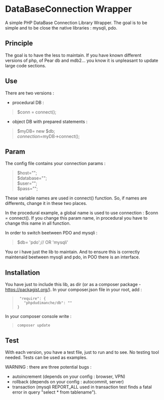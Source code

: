 # DataBaseConnection Wrapper #

A simple PHP DataBase Connection Library Wrapper. 
The goal is to be simple and to be close the native libraries : mysqli, pdo.

## Principle ##
 
 The goal is to have the less to maintain. If you have known different versions of php, of Pear db and mdb2... you know it is unpleasant to update large code sections.

## Use ##

There are two versions :
 
  - procedural DB : 

> $conn = connect(); 

  - object DB with prepared statements : 
> $myDB= new $db;  
> $connection=$myDB->connect();
 
## Param ##

The config file contains your connection params :
> $host="";  
> $database="";  
> $user="";  
> $pass="";  

These variable names are used in connect() function. So, if names are differents, change it in these two places.

In the procedural example, a global name is used to use connection : $conn = connect(). If you change this param name, in procedural you have to change this name in all function.

In order to switch beetween PDO and mysqli :
> $db= 'pdo';// OR 'mysqli'
 
You or i have  just the lib to maintain. And to ensure this is correctly maintenaid beetween mysqli and pdo, in POO there is an interface.
 
## Installation ##
 
 You have just to include this lib, as dir (or as a composer package - https://packagist.org/).
 In your composer.json file in your root, add :
>      "require": {
>        "phpdudimanche/db": ""
>     }

 In your composer console write :   
>     composer update
 
## Test ##
 
 With each version, you have a test file, just to run and to see. No testing tool needed. Tests can be used as examples.   
 
WARNING : there are three potential bugs :

- autoincrement (depends on your config : browser, VPN)
- rollback (depends on your config : autocommit, server)
- transaction (mysqli REPORT_ALL used in transaction test finds a fatal error in query "select * from tablename").